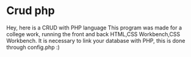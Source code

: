 # Crud php
Hey, here is a CRUD with PHP language
This program was made for a college work, running the front and back HTML,CSS Workbench,CSS Workbench.
It is necessary to link your database with PHP, this is done through config.php
:)

